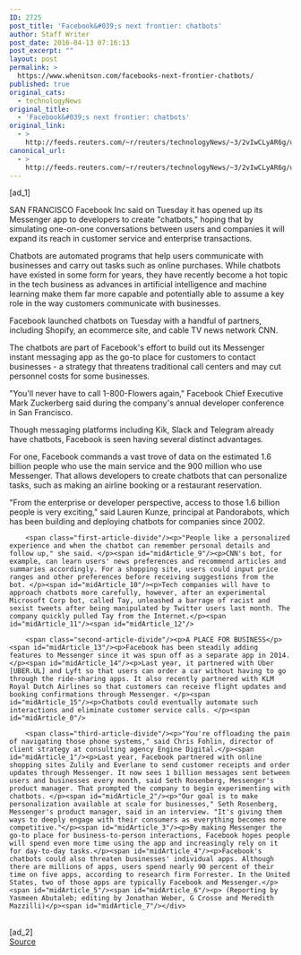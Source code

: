 ```yaml
---
ID: 2725
post_title: 'Facebook&#039;s next frontier: chatbots'
author: Staff Writer
post_date: 2016-04-13 07:16:13
post_excerpt: ""
layout: post
permalink: >
  https://www.whenitson.com/facebooks-next-frontier-chatbots/
published: true
original_cats:
  - technologyNews
original_title:
  - 'Facebook&#039;s next frontier: chatbots'
original_link:
  - >
    http://feeds.reuters.com/~r/reuters/technologyNews/~3/2vIwCLyAR6g/us-facebook-ceo-idUSKCN0X926F
canonical_url:
  - >
    http://feeds.reuters.com/~r/reuters/technologyNews/~3/2vIwCLyAR6g/us-facebook-ceo-idUSKCN0X926F
---
```

 [ad_1]
<br><div id="articleText">
<span id="midArticle_start"/>

<span id="midArticle_0"/><span class="focusParagraph" readability="5"><p><span class="articleLocation">SAN FRANCISCO</span> Facebook Inc said on Tuesday it has opened up its Messenger app to developers to create "chatbots," hoping that by simulating one-on-one conversations between users and companies it will expand its reach in customer service and enterprise transactions.</p></span><span id="midArticle_1"/><p>Chatbots are automated programs that help users communicate with businesses and carry out tasks such as online purchases. While chatbots have existed in some form for years, they have recently become a hot topic in the tech business as advances in artificial intelligence and machine learning make them far more capable and potentially able to assume a key role in the way customers communicate with businesses.</p><span id="midArticle_2"/><p>Facebook launched chatbots on Tuesday with a handful of partners, including Shopify, an ecommerce site, and cable TV news network CNN.</p><span id="midArticle_3"/><p>The chatbots are part of Facebook's effort to build out its  Messenger instant messaging app as the go-to place for customers to contact businesses - a strategy that threatens traditional call centers and may cut personnel costs for some businesses.</p><span id="midArticle_4"/><p>"You'll never have to call 1-800-Flowers again," Facebook Chief Executive Mark Zuckerberg said during the company's annual developer conference in San Francisco. </p><span id="midArticle_5"/><p>Though messaging platforms including Kik, Slack and Telegram already have chatbots, Facebook is seen having several distinct advantages.</p><span id="midArticle_6"/><p>For one, Facebook commands a vast trove of data on the estimated 1.6 billion people who use the main service and the 900 million who use Messenger. That allows developers to create chatbots that can personalize tasks, such as making an airline booking or a restaurant reservation.</p><span id="midArticle_7"/><p>"From the enterprise or developer perspective, access to those 1.6 billion people is very exciting," said Lauren Kunze, principal at Pandorabots, which has been building and deploying chatbots for companies since 2002. </p><span id="midArticle_8"/>
        
        <span class="first-article-divide"/><p>"People like a personalized experience and when the chatbot can remember personal details and follow up," she said. </p><span id="midArticle_9"/><p>CNN's bot, for example, can learn users' news preferences and recommend articles and summaries accordingly. For a shopping site, users could input price ranges and other preferences before receiving suggestions from the bot. </p><span id="midArticle_10"/><p>Tech companies will have to approach chatbots more carefully, however, after an experimental Microsoft Corp bot, called Tay, unleashed a barrage of racist and sexist tweets after being manipulated by Twitter users last month. The company quickly pulled Tay from the Internet.</p><span id="midArticle_11"/><span id="midArticle_12"/>
        
        <span class="second-article-divide"/><p>A PLACE FOR BUSINESS</p><span id="midArticle_13"/><p>Facebook has been steadily adding features to Messenger since it was spun off as a separate app in 2014. </p><span id="midArticle_14"/><p>Last year, it partnered with Uber [UBER.UL] and Lyft so that users can order a car without having to go through the ride-sharing apps. It also recently partnered with KLM Royal Dutch Airlines so that customers can receive flight updates and booking confirmations through Messenger. </p><span id="midArticle_15"/><p>Chatbots could eventually automate such interactions and eliminate customer service calls. </p><span id="midArticle_0"/>
        
        <span class="third-article-divide"/><p>"You're offloading the pain of navigating those phone systems," said Chris Fohlin, director of client strategy at consulting agency Engine Digital.</p><span id="midArticle_1"/><p>Last year, Facebook partnered with online shopping sites Zulily and Everlane to send customer receipts and order updates through Messenger. It now sees 1 billion messages sent between users and businesses every month, said Seth Rosenberg, Messenger's product manager. That prompted the company to begin experimenting with chatbots. </p><span id="midArticle_2"/><p>"Our goal is to make personalization available at scale for businesses," Seth Rosenberg, Messenger's product manager, said in an interview. "It's giving them ways to deeply engage with their consumers as everything becomes more competitive."</p><span id="midArticle_3"/><p>By making Messenger the go-to place for business-to-person interactions, Facebook hopes people will spend even more time using the app and increasingly rely on it for day-to-day tasks.</p><span id="midArticle_4"/><p>Facebook's chatbots could also threaten businesses' individual apps. Although there are millions of apps, users spend nearly 90 percent of their time on five apps, according to research firm Forrester. In the United States, two of those apps are typically Facebook and Messenger.</p><span id="midArticle_5"/><span id="midArticle_6"/><p> (Reporting by Yasmeen Abutaleb; editing by Jonathan Weber, G Crosse and Meredith Mazzilli)</p><span id="midArticle_7"/></div>
<br>[ad_2]
<br><a href="http://feeds.reuters.com/~r/reuters/technologyNews/~3/2vIwCLyAR6g/us-facebook-ceo-idUSKCN0X926F">Source </a>